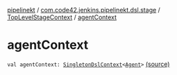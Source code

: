 [pipelinekt](../../index.md) / [com.code42.jenkins.pipelinekt.dsl.stage](../index.md) / [TopLevelStageContext](index.md) / [agentContext](./agent-context.md)

# agentContext

`val agentContext: `[`SingletonDslContext`](../../com.code42.jenkins.pipelinekt.dsl/-singleton-dsl-context/index.md)`<`[`Agent`](../../com.code42.jenkins.pipelinekt.core/-agent.md)`>` [(source)](https://github.com/code42/pipelinekt/tree/master/dsl/src/main/kotlin/com/code42/jenkins/pipelinekt/dsl/stage/TopLevelStageContext.kt#L17)